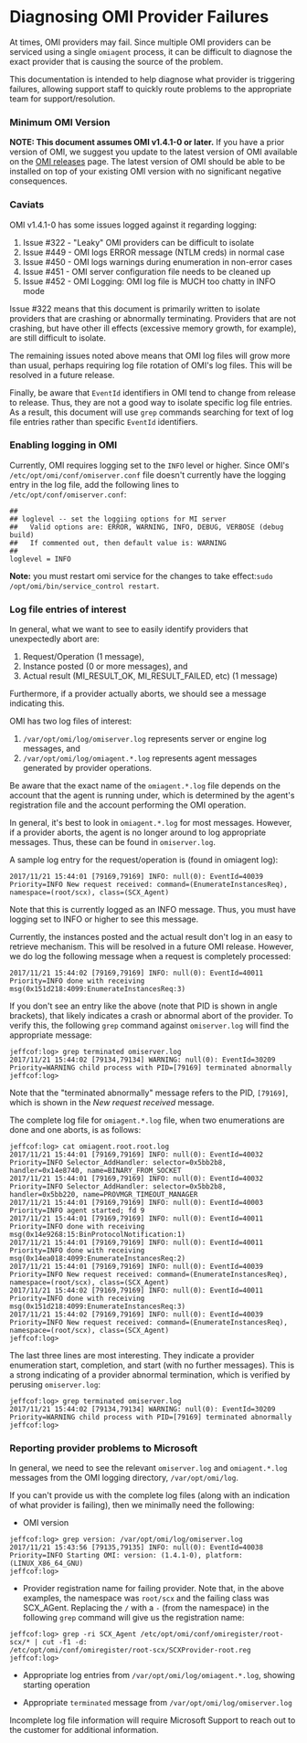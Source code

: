 # Diagnosing OMI Provider Failures

At times, OMI providers may fail. Since multiple OMI providers can be
serviced using a single `omiagent` process, it can be difficult to
diagnose the exact provider that is causing the source of the problem.

This documentation is intended to help diagnose what provider is
triggering failures, allowing support staff to quickly route problems
to the appropriate team for support/resolution.

### Minimum OMI Version

**NOTE: This document assumes OMI v1.4.1-0 or later.** If you have a
prior version of OMI, we suggest you update to the latest version of
OMI available on the
[OMI releases](https://github.com/Microsoft/omi/releases)
page. The latest version of OMI should be able to be installed on top
of your existing OMI version with no significant negative consequences.

### Caviats

OMI v1.4.1-0 has some issues logged against it regarding logging:

1. Issue #322 - "Leaky" OMI providers can be difficult to isolate
2. Issue #449 - OMI logs ERROR message (NTLM creds) in normal case
3. Issue #450 - OMI logs warnings during enumeration in non-error cases
4. Issue #451 - OMI server configuration file needs to be cleaned up
5. Issue #452 - OMI Logging: OMI log file is MUCH too chatty in INFO mode

Issue #322 means that this document is primarily written to isolate
providers that are crashing or abnormally terminating. Providers that
are not crashing, but have other ill effects (excessive memory growth,
for example), are still difficult to isolate.

The remaining issues noted above means that OMI log files will grow
more than usual, perhaps requiring log file rotation of OMI's log
files. This will be resolved in a future release.

Finally, be aware that `EventId` identifiers in OMI tend to change
from release to release. Thus, they are not a good way to isolate
specific log file entries. As a result, this document will use `grep`
commands searching for text of log file entries rather than specific
`EventId` identifiers.

### Enabling logging in OMI

Currently, OMI requires logging set to the `INFO` level or
higher. Since OMI's `/etc/opt/omi/conf/omiserver.conf` file doesn't
currently have the logging entry in the log file, add the following
lines to `/etc/opt/conf/omiserver.conf`:

```
##
## loglevel -- set the loggiing options for MI server
##   Valid options are: ERROR, WARNING, INFO, DEBUG, VERBOSE (debug build)
##   If commented out, then default value is: WARNING
##
loglevel = INFO
```

**Note:** you must restart omi service for the changes to take effect:`sudo /opt/omi/bin/service_control restart`.

### Log file entries of interest

In general, what we want to see to easily identify providers that
unexpectedly abort are:

1. Request/Operation (1 message),
2. Instance posted (0 or more messages), and
3. Actual result (MI_RESULT_OK, MI_RESULT_FAILED, etc) (1 message)

Furthermore, if a provider actually aborts, we should see a message
indicating this.

OMI has two log files of interest:

1. `/var/opt/omi/log/omiserver.log` represents server or engine log
   messages, and
2. `/var/opt/omi/log/omiagent.*.log` represents agent messages
   generated by provider operations.

Be aware that the exact name of the `omiagent.*.log` file depends on
the account that the agent is running under, which is determined by
the agent's registration file and the account performing the OMI
operation.

In general, it's best to look in `omiagent.*.log` for most messages.
However, if a provider aborts, the agent is no longer around to log
appropriate messages. Thus, these can be found in `omiserver.log`.

A sample log entry for the request/operation is (found in omiagent log):

```
2017/11/21 15:44:01 [79169,79169] INFO: null(0): EventId=40039 Priority=INFO New request received: command=(EnumerateInstancesReq), namespace=(root/scx), class=(SCX_Agent)
```

Note that this is currently logged as an INFO message. Thus, you must
have logging set to INFO or higher to see this message.

Currently, the instances posted and the actual result don't log in an
easy to retrieve mechanism. This will be resolved in a future OMI
release. However, we do log the following message when a request is
completely processed:

```
2017/11/21 15:44:02 [79169,79169] INFO: null(0): EventId=40011 Priority=INFO done with receiving msg(0x151d218:4099:EnumerateInstancesReq:3)
```

If you don't see an entry like the above (note that PID is shown in
angle brackets), that likely indicates a crash or abnormal abort of
the provider. To verify this, the following `grep` command against
`omiserver.log` will find the appropriate message:

```
jeffcof:log> grep terminated omiserver.log
2017/11/21 15:44:02 [79134,79134] WARNING: null(0): EventId=30209 Priority=WARNING child process with PID=[79169] terminated abnormally
jeffcof:log> 
```

Note that the "terminated abnormally" message refers to the PID,
`[79169]`, which is shown in the *New request received* message.

The complete log file for `omiagent.*.log` file, when two enumerations
are done and one aborts, is as follows:

```
jeffcof:log> cat omiagent.root.root.log 
2017/11/21 15:44:01 [79169,79169] INFO: null(0): EventId=40032 Priority=INFO Selector_AddHandler: selector=0x5bb2b8, handler=0x14e8740, name=BINARY_FROM_SOCKET
2017/11/21 15:44:01 [79169,79169] INFO: null(0): EventId=40032 Priority=INFO Selector_AddHandler: selector=0x5bb2b8, handler=0x5bb220, name=PROVMGR_TIMEOUT_MANAGER
2017/11/21 15:44:01 [79169,79169] INFO: null(0): EventId=40003 Priority=INFO agent started; fd 9
2017/11/21 15:44:01 [79169,79169] INFO: null(0): EventId=40011 Priority=INFO done with receiving msg(0x14e9268:15:BinProtocolNotification:1)
2017/11/21 15:44:01 [79169,79169] INFO: null(0): EventId=40011 Priority=INFO done with receiving msg(0x14ea018:4099:EnumerateInstancesReq:2)
2017/11/21 15:44:01 [79169,79169] INFO: null(0): EventId=40039 Priority=INFO New request received: command=(EnumerateInstancesReq), namespace=(root/scx), class=(SCX_Agent)
2017/11/21 15:44:02 [79169,79169] INFO: null(0): EventId=40011 Priority=INFO done with receiving msg(0x151d218:4099:EnumerateInstancesReq:3)
2017/11/21 15:44:02 [79169,79169] INFO: null(0): EventId=40039 Priority=INFO New request received: command=(EnumerateInstancesReq), namespace=(root/scx), class=(SCX_Agent)
jeffcof:log> 
```

The last three lines are most interesting. They indicate a provider
enumeration start, completion, and start (with no further messages).
This is a strong indicating of a provider abnormal termination, which
is verified by perusing `omiserver.log`:

```
jeffcof:log> grep terminated omiserver.log
2017/11/21 15:44:02 [79134,79134] WARNING: null(0): EventId=30209 Priority=WARNING child process with PID=[79169] terminated abnormally
jeffcof:log> 
```

### Reporting provider problems to Microsoft

In general, we need to see the relevant `omiserver.log` and
`omiagent.*.log` messages from the OMI logging directory,
`/var/opt/omi/log`.

If you can't provide us with the complete log files (along with
an indication of what provider is failing), then we minimally
need the following:

- OMI version

```
jeffcof:log> grep version: /var/opt/omi/log/omiserver.log 
2017/11/21 15:43:56 [79135,79135] INFO: null(0): EventId=40038 Priority=INFO Starting OMI: version: (1.4.1-0), platform: (LINUX_X86_64_GNU)
jeffcof:log>
```

- Provider registration name for failing provider. Note that, in
  the above examples, the namespace was `root/scx` and the failing
  class was SCX_AGent. Replacing the `/` with a `-` (from the
  namespace) in the following `grep` command will give us the
  registration name:

```
jeffcof:log> grep -ri SCX_Agent /etc/opt/omi/conf/omiregister/root-scx/* | cut -f1 -d:
/etc/opt/omi/conf/omiregister/root-scx/SCXProvider-root.reg
jeffcof:log>
```

- Appropriate log entries from `/var/opt/omi/log/omiagent.*.log`,
  showing starting operation

- Appropriate `terminated` message from `/var/opt/omi/log/omiserver.log`

Incomplete log file information will require Microsoft Support to reach
out to the customer for additional information.
